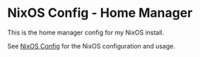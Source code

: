 # NixOS Config - Home Manager

This is the home manager config for my NixOS install.

See [NixOS Config](https://github.com/bcheidemann/nixos-config) for the NixOS configuration and usage.

